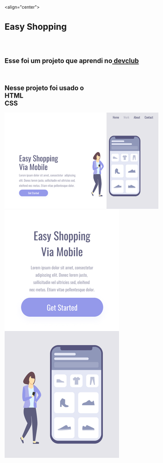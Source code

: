 <align="center">
<h1>Easy Shopping</h1>
<br>
<br>
<h2> Esse foi um projeto que aprendi no<a href="https://rodolfomori.com.br/devclub"> devclub</a> </h2>
<br>

<h2>Nesse projeto foi usado o <br>HTML <br> CSS</h2>
<img src="https://github.com/Jose-Wernerson/easy-shopping/blob/main/img/Rectangle.png?raw=true">
<img src="https://github.com/Jose-Wernerson/easy-shopping/blob/main/img/Shopping%20via%20Mobile%20-%20mobile.png?raw=true">
